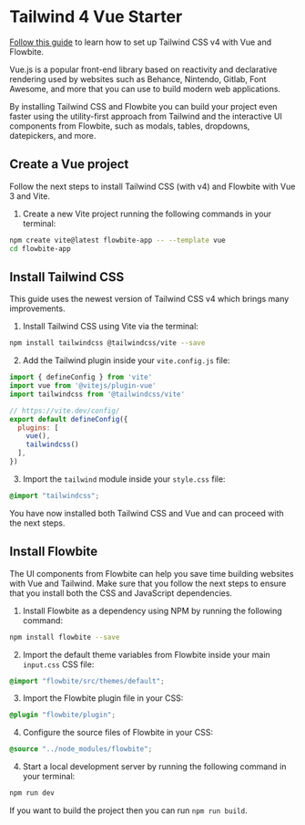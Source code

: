 # Tailwind 4 Vue Starter

[Follow this guide](https://flowbite.com/docs/getting-started/vue/) to learn how to set up Tailwind CSS v4 with Vue and Flowbite.

Vue.js is a popular front-end library based on reactivity and declarative rendering used by websites such as Behance, Nintendo, Gitlab, Font Awesome, and more that you can use to build modern web applications.

By installing Tailwind CSS and Flowbite you can build your project even faster using the utility-first approach from Tailwind and the interactive UI components from Flowbite, such as modals, tables, dropdowns, datepickers, and more.

## Create a Vue project

Follow the next steps to install Tailwind CSS (with v4) and Flowbite with Vue 3 and Vite.

1. Create a new Vite project running the following commands in your terminal:

```bash
npm create vite@latest flowbite-app -- --template vue
cd flowbite-app
```

## Install Tailwind CSS

This guide uses the newest version of Tailwind CSS v4 which brings many improvements.

1. Install Tailwind CSS using Vite via the terminal:

```bash
npm install tailwindcss @tailwindcss/vite --save
```

2. Add the Tailwind plugin inside your `vite.config.js` file:

```javascript
import { defineConfig } from 'vite'
import vue from '@vitejs/plugin-vue'
import tailwindcss from '@tailwindcss/vite'

// https://vite.dev/config/
export default defineConfig({
  plugins: [
    vue(), 
    tailwindcss()
  ],
})
```

3. Import the `tailwind` module inside your `style.css` file:

```css
@import "tailwindcss";
```

You have now installed both Tailwind CSS and Vue and can proceed with the next steps.

## Install Flowbite

The UI components from Flowbite can help you save time building websites with Vue and Tailwind. Make sure that you follow the next steps to ensure that you install both the CSS and JavaScript dependencies.

1. Install Flowbite as a dependency using NPM by running the following command:

```bash
npm install flowbite --save
```

2. Import the default theme variables from Flowbite inside your main `input.css` CSS file:

```css
@import "flowbite/src/themes/default";
```

3. Import the Flowbite plugin file in your CSS:

```css
@plugin "flowbite/plugin";
```

4. Configure the source files of Flowbite in your CSS:

```css
@source "../node_modules/flowbite";
```

4. Start a local development server by running the following command in your terminal:

```bash
npm run dev
```

If you want to build the project then you can run `npm run build`.
